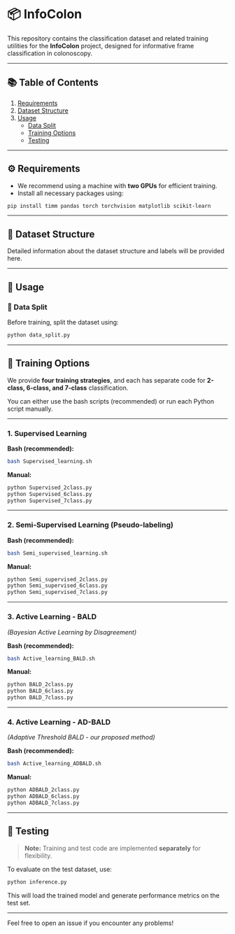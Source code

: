 # 📦 InfoColon

This repository contains the classification dataset and related training utilities for the **InfoColon** project, designed for informative frame classification in colonoscopy.

---

## 📚 Table of Contents

1. [Requirements](#requirements)
2. [Dataset Structure](#dataset-structure)
3. [Usage](#usage)
    - [Data Split](#data-split)
    - [Training Options](#training-options)
    - [Testing](#testing)

---

## ⚙️ Requirements

- We recommend using a machine with **two GPUs** for efficient training.
- Install all necessary packages using:

```bash
pip install timm pandas torch torchvision matplotlib scikit-learn
```

---

## 📂 Dataset Structure

Detailed information about the dataset structure and labels will be provided here.

---

## 🚀 Usage

### 🔹 Data Split

Before training, split the dataset using:

```bash
python data_split.py
```

---

## 🧠 Training Options

We provide **four training strategies**, and each has separate code for **2-class, 6-class, and 7-class** classification.

You can either use the bash scripts (recommended) or run each Python script manually.

---

### 1. Supervised Learning

**Bash (recommended):**

```bash
bash Supervised_learning.sh
```

**Manual:**

```bash
python Supervised_2class.py
python Supervised_6class.py
python Supervised_7class.py
```

---

### 2. Semi-Supervised Learning (Pseudo-labeling)

**Bash (recommended):**

```bash
bash Semi_supervised_learning.sh
```

**Manual:**

```bash
python Semi_supervised_2class.py
python Semi_supervised_6class.py
python Semi_supervised_7class.py
```

---

### 3. Active Learning - BALD  
*(Bayesian Active Learning by Disagreement)*

**Bash (recommended):**

```bash
bash Active_learning_BALD.sh
```

**Manual:**

```bash
python BALD_2class.py
python BALD_6class.py
python BALD_7class.py
```

---

### 4. Active Learning - AD-BALD  
*(Adaptive Threshold BALD - our proposed method)*

**Bash (recommended):**

```bash
bash Active_learning_ADBALD.sh
```

**Manual:**

```bash
python ADBALD_2class.py
python ADBALD_6class.py
python ADBALD_7class.py
```

---

## 🧪 Testing

> **Note:** Training and test code are implemented **separately** for flexibility.

To evaluate on the test dataset, use:

```bash
python inference.py
```

This will load the trained model and generate performance metrics on the test set.

---

Feel free to open an issue if you encounter any problems!

